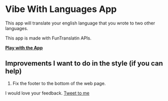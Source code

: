 # Vibe With Languages App

This app will translate your english language that you wrote to two other languages.

This app is made with FunTranslatin APIs.

[**Play with the App**](https://vibewithlangs.netlify.app/)

## Improvements I want to do in the style (if you can help)
1. Fix the footer to the bottom of the web page.

I would love your feedback. [Tweet to me](https://twitter.com/priyanshu769)
